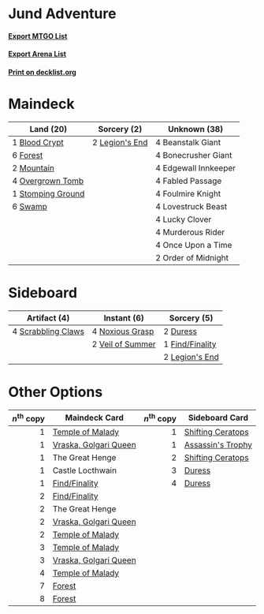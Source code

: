 # Jund Adventure

#### [Export MTGO List](../collection/Jund%20Adventure/Jund%20Adventure.txt)
#### [Export Arena List](../collection/Jund%20Adventure/Jund%20Adventure_arena.txt)
#### [Print on decklist.org](http://decklist.org/?deckmain=4%09Beanstalk%20Giant%0A1%09Blood%20Crypt%0A4%09Bonecrusher%20Giant%0A4%09Edgewall%20Innkeeper%0A4%09Fabled%20Passage%0A6%09Forest%0A4%09Foulmire%20Knight%0A2%09Legion's%20End%0A4%09Lovestruck%20Beast%0A4%09Lucky%20Clover%0A2%09Mountain%0A4%09Murderous%20Rider%0A4%09Once%20Upon%20a%20Time%0A2%09Order%20of%20Midnight%0A4%09Overgrown%20Tomb%0A1%09Stomping%20Ground%0A6%09Swamp&deckside=2%09Duress%0A1%09Find/Finality%0A2%09Legion's%20End%0A4%09Noxious%20Grasp%0A4%09Scrabbling%20Claws%0A2%09Veil%20of%20Summer)
# Maindeck

|                                         Land (20)                                          |                                       Sorcery (2)                                       |    Unknown (38)    |
|--------------------------------------------------------------------------------------------|-----------------------------------------------------------------------------------------|--------------------|
|1 [Blood Crypt](http://gatherer.wizards.com/Pages/Card/Details.aspx?multiverseid=97102)     |2 [Legion's End](http://gatherer.wizards.com/Pages/Card/Details.aspx?multiverseid=466860)|4 Beanstalk Giant   |
|6 [Forest](http://gatherer.wizards.com/Pages/Card/Details.aspx?multiverseid=439860)         |                                                                                         |4 Bonecrusher Giant |
|2 [Mountain](http://gatherer.wizards.com/Pages/Card/Details.aspx?multiverseid=439859)       |                                                                                         |4 Edgewall Innkeeper|
|4 [Overgrown Tomb](http://gatherer.wizards.com/Pages/Card/Details.aspx?multiverseid=405103) |                                                                                         |4 Fabled Passage    |
|1 [Stomping Ground](http://gatherer.wizards.com/Pages/Card/Details.aspx?multiverseid=405110)|                                                                                         |4 Foulmire Knight   |
|6 [Swamp](http://gatherer.wizards.com/Pages/Card/Details.aspx?multiverseid=439858)          |                                                                                         |4 Lovestruck Beast  |
|                                                                                            |                                                                                         |4 Lucky Clover      |
|                                                                                            |                                                                                         |4 Murderous Rider   |
|                                                                                            |                                                                                         |4 Once Upon a Time  |
|                                                                                            |                                                                                         |2 Order of Midnight |


# Sideboard

|                                        Artifact (4)                                         |                                        Instant (6)                                        |                                       Sorcery (5)                                        |
|---------------------------------------------------------------------------------------------|-------------------------------------------------------------------------------------------|------------------------------------------------------------------------------------------|
|4 [Scrabbling Claws](http://gatherer.wizards.com/Pages/Card/Details.aspx?multiverseid=451173)|4 [Noxious Grasp](http://gatherer.wizards.com/Pages/Card/Details.aspx?multiverseid=466864) |2 [Duress](http://gatherer.wizards.com/Pages/Card/Details.aspx?multiverseid=14557)        |
|                                                                                             |2 [Veil of Summer](http://gatherer.wizards.com/Pages/Card/Details.aspx?multiverseid=466952)|1 [Find/Finality](http://gatherer.wizards.com/Pages/Card/Details.aspx?multiverseid=452975)|
|                                                                                             |                                                                                           |2 [Legion's End](http://gatherer.wizards.com/Pages/Card/Details.aspx?multiverseid=466860) |


# Other Options

|*n*<sup>th</sup> copy|                                         Maindeck Card                                          |*n*<sup>th</sup> copy|                                       Sideboard Card                                       |
|--------------------:|------------------------------------------------------------------------------------------------|--------------------:|--------------------------------------------------------------------------------------------|
|                    1|[Temple of Malady](http://gatherer.wizards.com/Pages/Card/Details.aspx?multiverseid=380515)     |                    1|[Shifting Ceratops](http://gatherer.wizards.com/Pages/Card/Details.aspx?multiverseid=466948)|
|                    1|[Vraska, Golgari Queen](http://gatherer.wizards.com/Pages/Card/Details.aspx?multiverseid=452963)|                    1|[Assassin's Trophy](http://gatherer.wizards.com/Pages/Card/Details.aspx?multiverseid=452902)|
|                    1|The Great Henge                                                                                 |                    2|[Shifting Ceratops](http://gatherer.wizards.com/Pages/Card/Details.aspx?multiverseid=466948)|
|                    1|Castle Locthwain                                                                                |                    3|[Duress](http://gatherer.wizards.com/Pages/Card/Details.aspx?multiverseid=14557)            |
|                    1|[Find/Finality](http://gatherer.wizards.com/Pages/Card/Details.aspx?multiverseid=452975)        |                    4|[Duress](http://gatherer.wizards.com/Pages/Card/Details.aspx?multiverseid=14557)            |
|                    2|[Find/Finality](http://gatherer.wizards.com/Pages/Card/Details.aspx?multiverseid=452975)        |                     |                                                                                            |
|                    2|The Great Henge                                                                                 |                     |                                                                                            |
|                    2|[Vraska, Golgari Queen](http://gatherer.wizards.com/Pages/Card/Details.aspx?multiverseid=452963)|                     |                                                                                            |
|                    2|[Temple of Malady](http://gatherer.wizards.com/Pages/Card/Details.aspx?multiverseid=380515)     |                     |                                                                                            |
|                    3|[Temple of Malady](http://gatherer.wizards.com/Pages/Card/Details.aspx?multiverseid=380515)     |                     |                                                                                            |
|                    3|[Vraska, Golgari Queen](http://gatherer.wizards.com/Pages/Card/Details.aspx?multiverseid=452963)|                     |                                                                                            |
|                    4|[Temple of Malady](http://gatherer.wizards.com/Pages/Card/Details.aspx?multiverseid=380515)     |                     |                                                                                            |
|                    7|[Forest](http://gatherer.wizards.com/Pages/Card/Details.aspx?multiverseid=439860)               |                     |                                                                                            |
|                    8|[Forest](http://gatherer.wizards.com/Pages/Card/Details.aspx?multiverseid=439860)               |                     |                                                                                            |

